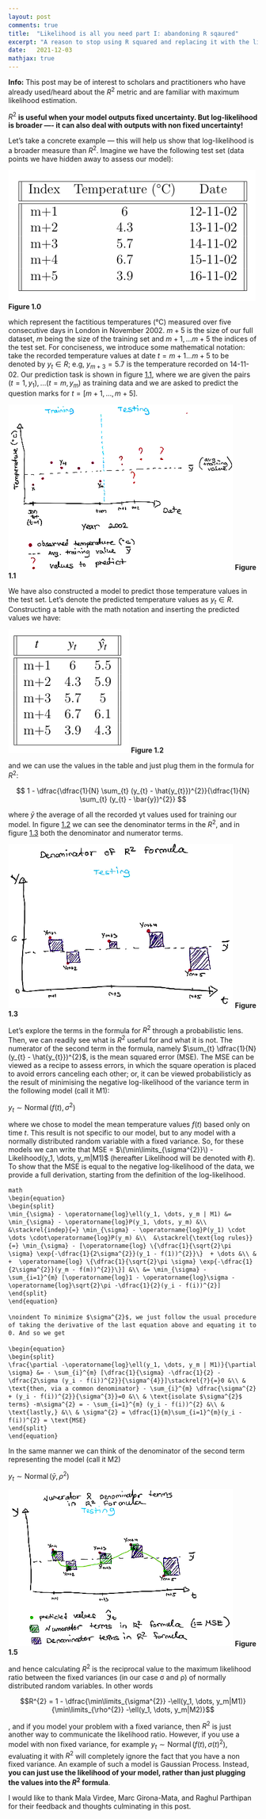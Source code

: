 ```yaml
---
layout: post
comments: true
title:  "Likelihood is all you need part I: abandoning R sqaured"
excerpt: "A reason to stop using R squared and replacing it with the likelihood"
date:   2021-12-03 
mathjax: true
---
```


**Info:** This post may be of interest to scholars and practitioners who have already used/heard about the $R^2$ metric and are familiar with maximum likelihood estimation.

$R^2$ **is useful when your model outputs fixed uncertainty. But log-likelihood is broader —- it can also deal with outputs with non fixed uncertainty!**

Let’s take a concrete example — this will help us show that log-likelihood is a broader measure than $R^2$. Imagine we have the following test set (data points we have hidden away to assess our model):

![image-title-here](/figures/post_r_squared/a5.jpg)
**Figure 1.0**

which represent the factitious temperatures (°C) measured over five consecutive days in London in November 2002. $m+5$ is the size of our full dataset, $m$ being the size of the training set and $m+1,... m+5$ the indices of the test set. For conciseness, we introduce some mathematical notation: take the recorded temperature values at date $t = m+1...m+5$ to be denoted by $y_t \in R$; e.g, $y_{m+3} = 5.7$ is the temperature recorded on 14-11-02. Our prediction task is shown in figure [1.1](#_page1_x110.55_y92.49), where we are given the pairs $(t = 1,y_1),...(t = m,y_m)$ as training data and we are asked to predict the question marks for $t = [m+1,..., m+5]$.

![image-title-here](/figures/post_r_squared/a1.jpg)
**Figure 1.1**

We have also constructed a model to predict those temperature values in the test set. Let’s denote the predicted temperature values as $y_t \in R$. Constructing a table with the math notation and inserting the predicted values we have:

![image-title-here](/figures/post_r_squared/a0.jpg)
**Figure 1.2**



and we can use the values in the table and just plug them in the formula for $R^2$:

$$
 1 - \dfrac{\dfrac{1}{N} \sum_{t} (y_{t} - \hat{y_{t}})^{2}}{\dfrac{1}{N} \sum_{t} (y_{t} - \bar{y})^{2}} 
$$


where $\bar{y}$ the average of all the recorded yt values used for training our model. In figure [1.2](#_page2_x110.55_y176.62) we can see the denominator terms in the $R^2$, and in figure [1.3](#_page3_x110.55_y34.85) both the denominator and numerator terms.

![](/figures/post_r_squared/a2.jpg)
**Figure 1.3**

Let’s explore the terms in the formula for $R^2$ through a probabilistic lens. Then, we can readily see what is $R^2$ useful for and what it is not. The numerator of the second term in the formula, namely $\sum_{t} \dfrac{1}{N} (y_{t} - \hat{y_{t}})^{2}$, is the mean squared error (MSE). The MSE can be viewed as a recipe to assess errors, in which the square operation is placed to avoid errors canceling each other; or, it can be viewed probabilisticly as the result of minimising the negative log-likelihood of the variance term in the following model (call it M1):

$y_t \sim \operatorname{Normal}(f(t), σ^2)$

where we chose to model the mean temperature values $f(t)$ based only on
time $t$. This result is not specific to our model, but to any model with a normally distributed random variable with a fixed variance. So, for these models we can write that MSE = $\(\min\limits_{\sigma^{2}}\) - Likelihood(y_1, \dots, y_m|M1)$ (hereafter Likelihood will be denoted with $\ell$). To show that the MSE is equal to the negative log-likelihood of the data, we provide a full derivation, starting from the definition of the log-likelihood.

```
math
\begin{equation}
\begin{split}
\min_{\sigma} - \operatorname{log}\ell(y_1, \dots, y_m | M1) &= \min_{\sigma} - \operatorname{log}P(y_1, \dots, y_m) &\\ &\stackrel{indep}{=} \min_{\sigma} - \operatorname{log}P(y_1) \cdot \dots \cdot\operatorname{log}P(y_m) &\\  &\stackrel{\text{log rules}}{=} \min_{\sigma} - [\operatorname{log} \{\dfrac{1}{\sqrt{2}\pi \sigma} \exp{-\dfrac{1}{2\sigma^{2}}(y_1 - f(1))^{2}}\}  + \dots &\\ & +  \operatorname{log} \{\dfrac{1}{\sqrt{2}\pi \sigma} \exp{-\dfrac{1}{2\sigma^{2}}(y_m - f(m))^{2}}\}] &\\ &= \min_{\sigma} - \sum_{i=1}^{m} [\operatorname{log}1 - \operatorname{log}\sigma - \operatorname{log}\sqrt{2}\pi -\dfrac{1}{2}(y_i - f(i))^{2}]
\end{split}
\end{equation}

\noindent To minimize $\sigma^{2}$, we just follow the usual procedure of taking the derivative of the last equation above and equating it to 0. And so we get 

\begin{equation}
\begin{split}
\frac{\partial -\operatorname{log}\ell(y_1, \dots, y_m | M1)}{\partial \sigma} &= - \sum_{i}^{m} [\dfrac{1}{\sigma} -\dfrac{1}{2} - \dfrac{2\sigma (y_i - f(i))^{2}}{\sigma^{4}}]\stackrel{?}{=}0 &\\ &
\text{then, via a common denominator} - \sum_{i}^{m} \dfrac{\sigma^{2} + (y_i - f(i))^{2}}{\sigma^{3}}=0 &\\ & \text{isolate $\sigma^{2}$ terms} -m\sigma^{2} = - \sum_{i=1}^{m} (y_i - f(i))^{2} &\\ & \text{lastly,} &\\ & \sigma^{2} = \dfrac{1}{m}\sum_{i=1}^{m}(y_i - f(i))^{2} = \text{MSE}
\end{split}
\end{equation}
```


In the same manner we can think of the denominator of the second term representing the model (call it M2)

$y_t \sim  \operatorname{Normal}(\bar{y}, ρ^2)$

![](/figures/post_r_squared/a3.jpg)
**Figure 1.5**

and hence calculating $R^2$ is the reciprocal value to the maximum likelihood ratio between the fixed variances (in our case σ and ρ) of normally distributed random variables. In other words

$$R^{2} = 1 - \dfrac{\min\limits_{\sigma^{2}} -\ell(y_1, \dots, y_m|M1)}{\min\limits_{\rho^{2}} -\ell(y_1, \dots, y_m|M2)}$$


, and if you model your problem with a fixed variance, then $R^2$ is just another way to communicate the likelihood ratio. However, if you use a model with non fixed variance, for example $y_t \sim  \operatorname{Normal}(f(t), σ(t)^2)$, evaluating it with $R^2$ will completely ignore the fact that you have a non fixed variance. An example of such a model is Gaussian Process. Instead, **you can just use the likelihood of your model, rather than just plugging the values into the $R^2$ formula**.




I would like to thank Mala Virdee, Marc Girona-Mata, and Raghul Parthipan for their feedback and thoughts culminating in this post.